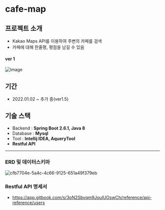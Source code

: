 # cafe-map

## 프로젝트 소개
- Kakao Maps API를 이용하여 주변의 카페를 검색 
- 카페에 대해 한줄평, 평점을 남길 수 있음

</div>

#### ver 1
![image](https://user-images.githubusercontent.com/72663337/152947628-68d2e49b-590a-4247-ba9d-5c4289bf31d6.png)


## 기간
- 2022.01.02 ~ 추가 중(ver1.5)

## 기술 스택
- Backend : **Spring Boot 2.6.1, Java 8**
- Database : **Mysql**
- Tool : **Intellij IDEA, AqueryTool**
- **Restful API**
<hr>

### ERD 및 데이터스키마
![cfb7704e-5a4c-4c66-9125-651a49f379eb](https://user-images.githubusercontent.com/72663337/152943264-589b5503-dcb8-4d49-b5a5-835eaf54107b.png)

### Restful API 명세서
- https://app.gitbook.com/s/3oN2Sbvqm9JoulUOswCh/reference/api-reference/users
